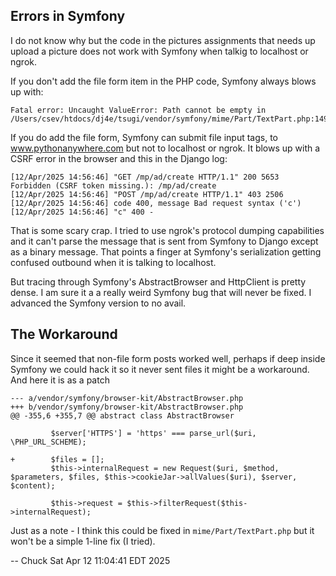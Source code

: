 

Errors in Symfony
-----------------

I do not know why but the code in the pictures assignments that needs up upload a picture
does not work with Symfony when talkig to localhost or ngrok.

If you don't add the file form item in the PHP code, Symfony always blows up with:

    Fatal error: Uncaught ValueError: Path cannot be empty in 
    /Users/csev/htdocs/dj4e/tsugi/vendor/symfony/mime/Part/TextPart.php:149

If you do add the file form, Symfony can submit file input tags, to 
www.pythonanywhere.com but not to localhost or ngrok.  It blows up with
a CSRF error in the browser and this in the Django log:

    [12/Apr/2025 14:56:46] "GET /mp/ad/create HTTP/1.1" 200 5653
    Forbidden (CSRF token missing.): /mp/ad/create
    [12/Apr/2025 14:56:46] "POST /mp/ad/create HTTP/1.1" 403 2506
    [12/Apr/2025 14:56:46] code 400, message Bad request syntax ('c')
    [12/Apr/2025 14:56:46] "c" 400 -

That is some scary crap.  I tried to use ngrok's protocol dumping
capabilities and it can't parse the message that is sent from Symfony
to Django except as a binary message.  That points a finger at
Symfony's serialization getting confused outbound when it is talking
to localhost.

But tracing through Symfony's AbstractBrowser and HttpClient is pretty
dense.  I am sure it a a really weird Symfony bug that will never be
fixed.   I advanced the Symfony version to no avail.

The Workaround
--------------

Since it seemed that non-file form posts worked well, perhaps if deep inside
Symfony we could hack it so it never sent files it might be a workaround.
And here it is as a patch

    --- a/vendor/symfony/browser-kit/AbstractBrowser.php
    +++ b/vendor/symfony/browser-kit/AbstractBrowser.php
    @@ -355,6 +355,7 @@ abstract class AbstractBrowser
     
             $server['HTTPS'] = 'https' === parse_url($uri, \PHP_URL_SCHEME);
     
    +        $files = [];
             $this->internalRequest = new Request($uri, $method, $parameters, $files, $this->cookieJar->allValues($uri), $server, $content);
     
             $this->request = $this->filterRequest($this->internalRequest);

Just as a note - I think this could be fixed in `mime/Part/TextPart.php` but it
won't be a simple 1-line fix (I tried).


-- Chuck Sat Apr 12 11:04:41 EDT 2025
